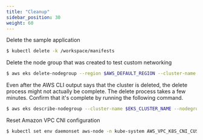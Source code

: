 ```yaml
---
title: "Cleanup"
sidebar_position: 30
weight: 60
---
```


Delete the sample application

```bash expectError=true
$ kubectl delete -k /workspace/manifests
```

Delete the node group that was created to test custom networking

```bash expectError=true
$ aws eks delete-nodegroup --region $AWS_DEFAULT_REGION --cluster-name $EKS_CLUSTER_NAME --nodegroup-name custom-networking-nodegroup
```

Even after the AWS CLI output says that the cluster is deleted, the delete process might not actually be complete. The delete process takes a few minutes. Confirm that it's complete by running the following command.

```bash expectError=true
$ aws eks describe-nodegroup --cluster-name $EKS_CLUSTER_NAME --nodegroup-name custom-networking-nodegroup --query nodegroup.status --output text
```

Reset Amazon VPC CNI configuration

```bash expectError=true
$ kubectl set env daemonset aws-node -n kube-system AWS_VPC_K8S_CNI_CUSTOM_NETWORK_CFG=false
```